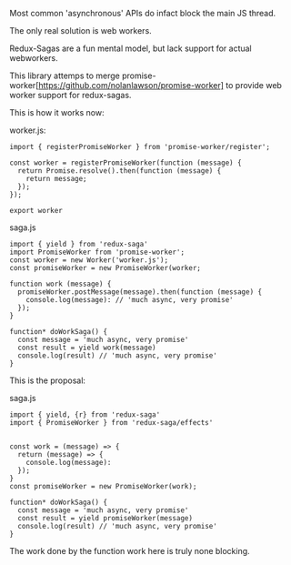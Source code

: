 
Most common 'asynchronous' APIs do infact block the main JS thread.

The only real solution is web workers. 

Redux-Sagas are a fun mental model, but lack support for actual webworkers.

This library attemps to merge promise-worker[https://github.com/nolanlawson/promise-worker] to provide
web worker support for redux-sagas.

This is how it works now:

worker.js:

```
import { registerPromiseWorker } from 'promise-worker/register';

const worker = registerPromiseWorker(function (message) {
  return Promise.resolve().then(function (message) {
    return message;
  });
});

export worker
```

saga.js

```
import { yield } from 'redux-saga'
import PromiseWorker from 'promise-worker';
const worker = new Worker('worker.js');
const promiseWorker = new PromiseWorker(worker;

function work (message) {
  promiseWorker.postMessage(message).then(function (message) {
    console.log(message): // 'much async, very promise'
  });
}

function* doWorkSaga() {
  const message = 'much async, very promise'
  const result = yield work(message)
  console.log(result) // 'much async, very promise'
}

```

This is the proposal:

saga.js

```
import { yield, {r} from 'redux-saga'
import { PromiseWorker } from 'redux-saga/effects'


const work = (message) => {
  return (message) => {
    console.log(message):
  });
}
const promiseWorker = new PromiseWorker(work);

function* doWorkSaga() {
  const message = 'much async, very promise'
  const result = yield promiseWorker(message)
  console.log(result) // 'much async, very promise'
}

```

The work done by the function work here is truly none blocking.
